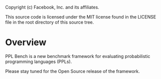 Copyright (c) Facebook, Inc. and its affiliates.

This source code is licensed under the MIT license found in the
LICENSE file in the root directory of this source tree.

# Overview

PPL Bench is a new benchmark framework for evaluating probabilistic programming languages (PPLs).

Please stay tuned for the Open Source release of the framework.
